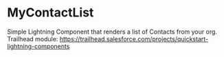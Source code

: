 # MyContactList
Simple Lightning Component that renders a list of Contacts from your org.     
Trailhead module: https://trailhead.salesforce.com/projects/quickstart-lightning-components
